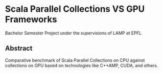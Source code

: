 # Scala Parallel Collections VS GPU Frameworks

Bachelor Semester Project under the supervisions of LAMP at EPFL


## Abstract

Comparative benchmark of Scala Parallel Collections on CPU against collections on GPU based on technologies like C++AMP, CUDA, and others.


